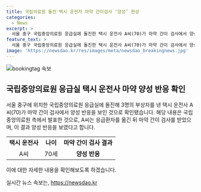 ```yaml
---
title: 국립의료원 돌진 택시 운전자 마약 간이검사 ‘양성’ 현상
categories:
  - News
excerpt: >
  서울 중구 국립중앙의료원 응급실에 돌진한 택시 운전사 A씨(70)가 마약 간이 검사에서 양성 반응을 보였습니다. 해당 사건에 대한 자세한 내용을 확인하려면 뉴스 기사를 클릭해주세요.
feature_text: >
  서울 중구 국립중앙의료원 응급실에 돌진한 택시 운전사 A씨(70)가 마약 간이 검사에서 양성 반응을 보였습니다. 해당 사건에 대한 자세한 내용을 확인하려면 뉴스 기사를 클릭해주세요.
image: 'https://newsdao.kr/res/images/meta/newsdao_breakingnews.jpg'
---
```


<p><img src="https://newsdao.kr/res/images/meta/newsdao_breakingnews.jpg" alt="bookingtag 속보" /></p>

<h2 data-ke-size="size26">국립중앙의료원 응급실 택시 운전사 마약 양성 반응 확인</h2>

<p data-ke-size="size16">
  서울 중구에 위치한 국립중앙의료원 응급실에 돌진해 3명의 부상자를 낸 택시 운전사 A씨(70)가 마약 간이 검사에서 양성 반응을 보인 것으로 확인됐습니다. 해당 내용은 국립중앙의료원 측에서 발표한 것으로, A씨는 응급환자를 옮긴 뒤 마약 간이 검사를 받았으며, 이 결과 양성 반응을 보였다고 합니다.
</p>

<table>
  <tr>
    <td style="text-align: center; height: 17px;"><b>택시 운전사</b></td>
    <td style="text-align: center; height: 17px;"><b>나이</b></td>
    <td style="text-align: center; height: 17px;"><b>마약 간이 검사 결과</b></td>
  </tr>
  <tr>
    <td style="text-align: center; height: 17px;">A씨</td>
    <td style="text-align: center; height: 17px;">70세</td>
    <td style="text-align: center; height: 17px;"><b>양성 반응</b></td>
  </tr>
</table>

<p>이에 대한 자세한 내용을 확인해보도록 하겠습니다.</p>
실시간 뉴스 속보는, <a href="https://newsdao.kr" rel="dofollow">https://newsdao.kr</a>


